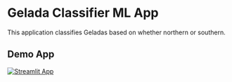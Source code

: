# Gelada Classifier ML App

This application classifies Geladas based on whether northern or southern.

## Demo App

[![Streamlit App](https://static.streamlit.io/badges/streamlit_badge_black_white.svg)](https://gelada-classifier.streamlit.app/)
